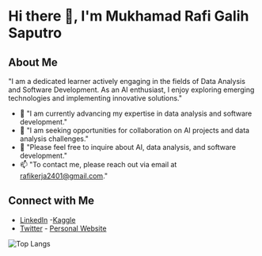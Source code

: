# Hi there 👋, I'm Mukhamad Rafi Galih Saputro

## About Me
"I am a dedicated learner actively engaging in the fields of Data Analysis and Software Development. As an AI enthusiast, I enjoy exploring emerging technologies and implementing innovative solutions."

- 🌱 "I am currently advancing my expertise in data analysis and software development."
- 👯 "I am seeking opportunities for collaboration on AI projects and data analysis challenges."
- 💬 "Please feel free to inquire about AI, data analysis, and software development."
- 📫 "To contact me, please reach out via email at rafikerja2401@gmail.com."

## Connect with Me
- [LinkedIn](https://www.linkedin.com/in/rafi2401) -[Kaggle](https://www.kaggle.com/your-kaggle-rafi2401)
- [Twitter](https://twitter.com/rafigantian) - [Personal Website](https://www.yourwebsite.com)

<!-- ![Mukhamad Rafi Galih Saputro's GitHub stats](https://github-readme-stats.vercel.app/api?username=rafi2401&show_icons=true&theme=radical&count_private=true&hide=contribs) -->
![Top Langs](https://github-readme-stats.vercel.app/api/top-langs/?username=rafi2401&layout=compact&theme=radical)
<!-- ![GitHub Streak](https://streak-stats.demolab.com/?user=rafi2401&theme=radical)
![Contribution Graph](https://activity-graph.herokuapp.com/graph?username=rafi2401&theme=react-dark)
[![Readme Card](https://github-readme-stats.vercel.app/api/pin/?username=rafi2401&repo=nama-repository&theme=radical)](https://github.com/rafi2401/nama-repository)
![GitHub Trophies](https://github-profile-trophy.vercel.app/?username=rafi2401&theme=radical) -->
